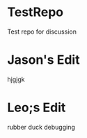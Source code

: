 # TestRepo
Test repo for discussion


Jason's Edit
=======
hjgjgk


Leo;s Edit
======
rubber duck debugging